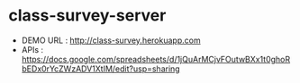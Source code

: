 # class-survey-server
- DEMO URL  : http://class-survey.herokuapp.com
- APIs      : https://docs.google.com/spreadsheets/d/1jQuArMCjvFOutwBXx1t0ghoRbEDx0rYcZWzADV1XtIM/edit?usp=sharing
